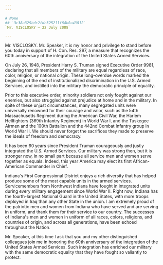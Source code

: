 ```yaml
---
---

# None
## `3c38a329bdc2fdc325211f64b0a43812`
`Mr. VISCLOSKY — 22 July 2008`

---
```



Mr. VISCLOSKY. Mr. Speaker, it is my honor and privilege to stand 
before you today in support of H. Con. Res. 297, a measure that 
recognizes the 60th anniversary of the integration of the United States 
Armed Services.

 On July 26, 1948, President Harry S. Truman signed Executive Order 
9981, declaring that all members of the military are equal regardless 
of race, color, religion, or national origin. These long-overdue words 
marked the beginning of the end of institutionalized discrimination in 
the U.S. Armed Services, and instilled into the military the democratic 
principle of equality.

 Prior to this executive order, minority soldiers not only fought 
against our enemies, but also struggled against prejudice at home and 
in the military. In spite of these unjust circumstances, many 
segregated units were universally renowned for their courage and valor, 
such as the 54th Massachusetts Regiment during the American Civil War, 
the Harlem Hellfighters (369th Infantry Regiment) in World War I, and 
the Tuskegee Airmen and the 100th Battalion and the 442nd Combat 
Infantry group in World War II. We should never forget the sacrifices 
they made to preserve the ideals of freedom and democracy.

 It has been 60 years since President Truman courageously and justly 
integrated the U.S. Armed Services. Our military was strong then, but 
it is stronger now, in no small part because all service men and women 
serve together as equals. Indeed, this year America may elect its first 
African-American Commander in Chief.

 Indiana's First Congressional District enjoys a rich diversity that 
has helped produce some of the most capable units in the armed 
services. Servicemembers from Northwest Indiana have fought in 
integrated units during every military engagement since World War II. 
Right now, Indiana has the fourth-largest National Guard in the United 
States, with more troops deployed in Iraq than any other State in the 
union. I am extremely proud of the patriotic men and women from Indiana 
who have served and are serving in uniform, and thank them for their 
service to our country. The successes of Indiana's men and women in 
uniform of all races, colors, religions, and countries of origin, and 
across all generations, have been echoed throughout the Nation.

 Mr. Speaker, at this time I ask that you and my other distinguished 
colleagues join me in honoring the 60th anniversary of the integration 
of the United States Armed Services. Such integration has enriched our 
military with the same democratic equality that they have fought so 
valiantly to protect.
